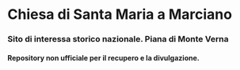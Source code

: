 # Chiesa di Santa Maria a Marciano
### Sito di interessa storico nazionale. Piana di Monte Verna
#### Repository non ufficiale per il recupero e la divulgazione.
